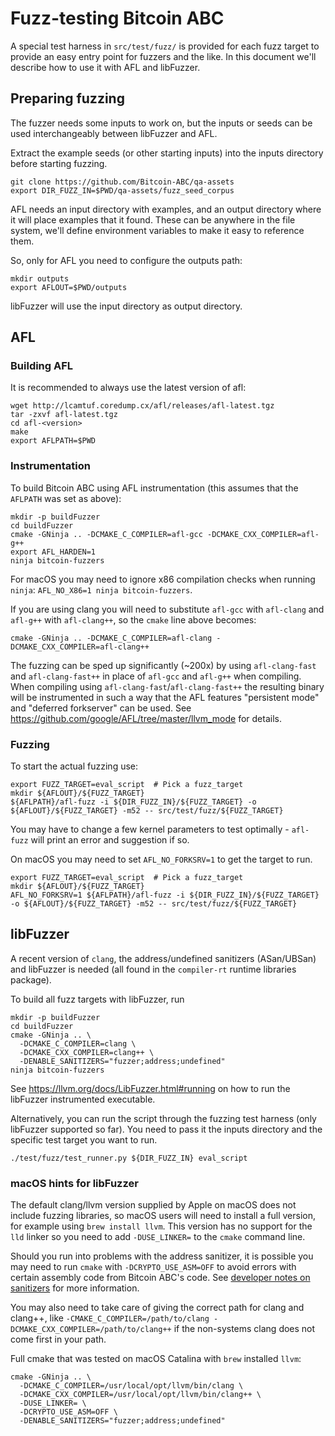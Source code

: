 Fuzz-testing Bitcoin ABC
==========================

A special test harness in `src/test/fuzz/` is provided for each fuzz target to
provide an easy entry point for fuzzers and the like. In this document we'll
describe how to use it with AFL and libFuzzer.

## Preparing fuzzing

The fuzzer needs some inputs to work on, but the inputs or seeds can be used
interchangeably between libFuzzer and AFL.

Extract the example seeds (or other starting inputs) into the inputs
directory before starting fuzzing.

```
git clone https://github.com/Bitcoin-ABC/qa-assets
export DIR_FUZZ_IN=$PWD/qa-assets/fuzz_seed_corpus
```

AFL needs an input directory with examples, and an output directory where it
will place examples that it found. These can be anywhere in the file system,
we'll define environment variables to make it easy to reference them.

So, only for AFL you need to configure the outputs path:

```
mkdir outputs
export AFLOUT=$PWD/outputs
```

libFuzzer will use the input directory as output directory.

## AFL

### Building AFL

It is recommended to always use the latest version of afl:
```
wget http://lcamtuf.coredump.cx/afl/releases/afl-latest.tgz
tar -zxvf afl-latest.tgz
cd afl-<version>
make
export AFLPATH=$PWD
```

### Instrumentation

To build Bitcoin ABC using AFL instrumentation (this assumes that the
`AFLPATH` was set as above):
```
mkdir -p buildFuzzer
cd buildFuzzer
cmake -GNinja .. -DCMAKE_C_COMPILER=afl-gcc -DCMAKE_CXX_COMPILER=afl-g++
export AFL_HARDEN=1
ninja bitcoin-fuzzers
```

For macOS you may need to ignore x86 compilation checks when running `ninja`:
`AFL_NO_X86=1 ninja bitcoin-fuzzers`.

If you are using clang you will need to substitute `afl-gcc` with `afl-clang`
and `afl-g++` with `afl-clang++`, so the `cmake` line above becomes:
```
cmake -GNinja .. -DCMAKE_C_COMPILER=afl-clang -DCMAKE_CXX_COMPILER=afl-clang++
```


The fuzzing can be sped up significantly (~200x) by using `afl-clang-fast` and
`afl-clang-fast++` in place of `afl-gcc` and `afl-g++` when compiling. When
compiling using `afl-clang-fast`/`afl-clang-fast++` the resulting
binary will be instrumented in such a way that the AFL features "persistent
mode" and "deferred forkserver" can be used.
See https://github.com/google/AFL/tree/master/llvm_mode for details.

### Fuzzing

To start the actual fuzzing use:

```
export FUZZ_TARGET=eval_script  # Pick a fuzz_target
mkdir ${AFLOUT}/${FUZZ_TARGET}
${AFLPATH}/afl-fuzz -i ${DIR_FUZZ_IN}/${FUZZ_TARGET} -o ${AFLOUT}/${FUZZ_TARGET} -m52 -- src/test/fuzz/${FUZZ_TARGET}
```

You may have to change a few kernel parameters to test optimally - `afl-fuzz`
will print an error and suggestion if so.

On macOS you may need to set `AFL_NO_FORKSRV=1` to get the target to run.
```
export FUZZ_TARGET=eval_script  # Pick a fuzz_target
mkdir ${AFLOUT}/${FUZZ_TARGET}
AFL_NO_FORKSRV=1 ${AFLPATH}/afl-fuzz -i ${DIR_FUZZ_IN}/${FUZZ_TARGET} -o ${AFLOUT}/${FUZZ_TARGET} -m52 -- src/test/fuzz/${FUZZ_TARGET}
```

## libFuzzer

A recent version of `clang`, the address/undefined sanitizers (ASan/UBSan) and
libFuzzer is needed (all found in the `compiler-rt` runtime libraries package).

To build all fuzz targets with libFuzzer, run

```
mkdir -p buildFuzzer
cd buildFuzzer
cmake -GNinja .. \
  -DCMAKE_C_COMPILER=clang \
  -DCMAKE_CXX_COMPILER=clang++ \
  -DENABLE_SANITIZERS="fuzzer;address;undefined"
ninja bitcoin-fuzzers
```

See https://llvm.org/docs/LibFuzzer.html#running on how to run the libFuzzer
instrumented executable.

Alternatively, you can run the script through the fuzzing test harness (only
libFuzzer supported so far). You need to pass it the inputs directory and
the specific test target you want to run.

```
./test/fuzz/test_runner.py ${DIR_FUZZ_IN} eval_script
```

### macOS hints for libFuzzer

The default clang/llvm version supplied by Apple on macOS does not include
fuzzing libraries, so macOS users will need to install a full version, for
example using `brew install llvm`.
This version has no support for the `lld` linker so you need to add
`-DUSE_LINKER=` to the `cmake` command line.

Should you run into problems with the address sanitizer, it is possible you
may need to run `cmake` with `-DCRYPTO_USE_ASM=OFF` to avoid errors with
certain assembly code from Bitcoin ABC's code.
See [developer notes on sanitizers](developer-notes.md#sanitizers) for more
information.

You may also need to take care of giving the correct path for clang and
clang++, like `-CMAKE_C_COMPILER=/path/to/clang -DCMAKE_CXX_COMPILER=/path/to/clang++`
if the non-systems clang does not come first in your path.

Full cmake that was tested on macOS Catalina with `brew` installed `llvm`:

```
cmake -GNinja .. \
  -DCMAKE_C_COMPILER=/usr/local/opt/llvm/bin/clang \
  -DCMAKE_CXX_COMPILER=/usr/local/opt/llvm/bin/clang++ \
  -DUSE_LINKER= \
  -DCRYPTO_USE_ASM=OFF \
  -DENABLE_SANITIZERS="fuzzer;address;undefined"
```
